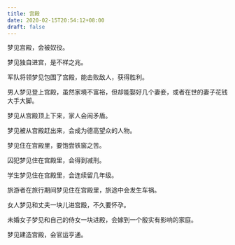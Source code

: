 ```yaml
---
title: 宫殿
date: 2020-02-15T20:54:12+08:00
draft: false
---
```


梦见宫殿，会被奴役。



梦见独自进宫，是不祥之兆。



军队将领梦见包围了宫殿，能击败敌人，获得胜利。



男人梦见登上宫殿，虽然家境不富裕，但却能娶好几个妻妾，或者在世的妻子花钱大手大脚。



梦见从宫殿顶上下来，家人会闹矛盾。



梦见被从宫殿赶出来，会成为德高望众的人物。



梦见住在宫殿里，要饱尝铁窗之苦。



囚犯梦见住在宫殿里，会得到减刑。



学生梦见住在宫殿里，会连续留几年级。



旅游者在旅行期间梦见住在宫殿里，旅途中会发生车祸。



女人梦见和丈夫一块儿进宫殿，不久要怀孕。



未婚女子梦见和自己的侍女一块进殿，会嫁到一个殷实有影响的家庭。



梦见建造宫殿，会官运亨通。

